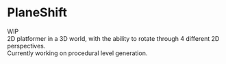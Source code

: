 # PlaneShift
WIP  
2D platformer in a 3D world, with the ability to rotate through 4 different 2D perspectives.  
Currently working on procedural level generation.
